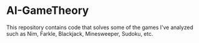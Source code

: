 AI-GameTheory
=============

This repository contains code that solves some of the games I've analyzed such as Nim, Farkle, Blackjack, Minesweeper, Sudoku, etc.
